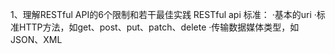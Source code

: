 1、理解RESTful API的6个限制和若干最佳实践
    RESTful api 标准：
    ·基本的uri
    ·标准HTTP方法，如get、post、put、patch、delete
    ·传输数据媒体类型，如JSON、XML
    